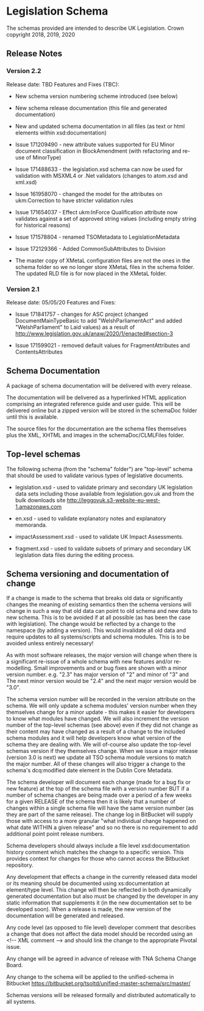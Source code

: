 
# Legislation Schema
The schemas provided are intended to describe UK Legislation.
Crown copyright 2018, 2019, 2020

## Release Notes
### Version 2.2
Release date: TBD
Features and Fixes (TBC):

* New schema version numbering scheme introduced (see below)

* New schema release documentation (this file and generated documentation)

* New and updated schema documentation in all files (as text or html elements within xsd:documentation)

* Issue 171209490 - new attribute values supported for EU Minor document classification in BlockAmendment (with refactoring and re-use of MinorType)

* Issue 171488633 - the legislation.xsd schema can now be used for validation with MSXML4 or .Net validators (changes to atom.xsd and xml.xsd)

* Issue 161958070 - changed the model for the attributes on ukm:Correction to have stricter validation rules

* Issue 171654037 - Effect ukm:InForce Qualification attribute now validates against a set of approved string values (including empty string for historical reasons)

* Issue 171578804 - renamed TSOMetadata to LegislationMetadata

* Issue 172129366 - Added CommonSubAttributes to Division

* The master copy of XMetaL configuration files are not the ones in the schema folder so we no longer store XMetaL files in the schema folder. The updated RLD file is for now placed in the XMetaL folder. 


### Version 2.1
Release date: 05/05/20
Features and Fixes:

* Issue 171841757 - changes for ASC project (changed DocumentMainTypeBasic to add "WelshParliamentAct" and added "WelshParliament" to Laid values) as a result of http://www.legislation.gov.uk/anaw/2020/1/enacted#section-3

* Issue 171599021 - removed default values for FragmentAttributes and ContentsAttributes

## Schema Documentation

A package of schema documentation will be delivered with every release.

The documentation will be delivered as a hyperlinked HTML application comprising an integrated reference guide and user guide.
This will be delivered online but a zipped version will be stored in the schemaDoc folder until this is available.

The source files for the documentation are the schema files themselves plus the XML, XHTML and images in the schemaDoc/CLMLFiles folder.



## Top-level schemas

The following schema (from the "schema" folder") are "top-level" schema that should be used to validate various types of legislative documents.

* legislation.xsd - used to validate primary and secondary UK legislation data sets including those available from legislation.gov.uk and from the bulk downloads site http://leggovuk.s3-website-eu-west-1.amazonaws.com

* en.xsd - used to validate explanatory notes and explanatory memoranda.

* impactAssessment.xsd - used to validate UK Impact Assessments.

* fragment.xsd - used to validate subsets of primary and secondary UK legislation data files during the editing process.

## Schema versioning and documentation of change

If a change is made to the schema that breaks old data or significantly changes the meaning of existing semantics then the schema versions will change in such a way that old data can point to old schema and new data to new schema. This is to be avoided if at all possible (as has been the case with legislation). The change would be reflected by a change to the namespace (by adding a version). This would invalidate all old data and require updates to all systems/scripts and schema modules. This is to be avoided unless entirely necessary!

As with most software releases, the major version will change when there is a significant re-issue of a whole schema with new features and/or re-modelling. Small improvements and or bug fixes are shown with a minor version number. e.g. "2.3" has major version of "2" and minor of "3" and The next minor version would be "2.4" and the next major version would be "3.0".

The schema version number will be recorded in the version attribute on the schema. We will only update a schema modules' version number when they themselves change for a minor update - this makes it easier for developers to know what modules have changed. We will also increment the version number of the top-level schemas (see above) even if they did not change as their content may have changed as a result of a change to the included schema modules and it will help developers know what version of the schema they are dealing with. We will of-course also update the top-level schemas version if they themselves change. When we issue a major release (version 3.0 is next) we update all TSO schema module versions to match the major number.
All of these changes will also trigger a change to the schema's dcq:modified date element in the Dublin Core Metadata.

The schema developer will document each change (made for a bug fix or new feature) at the top of the schema file with a version number BUT if a number of schema changes are being made over a period of a few weeks for a given RELEASE of the schema then it is likely that a number of changes within a single schema file will have the same version number (as they are part of the same release). The change log in BitBucket will supply those with access to a more granular "what individual change happened on what date WITHIN a given release" and so no there is no requirement to add additional point point release numbers.

Schema developers should always include a file level xsd:documentation history comment which matches the change to a specific version. This provides context for changes for those who cannot access the Bitbucket repository.

Any development that effects a change in the currently released data model or its meaning should be documented using xs:documentation at element/type level.
This change will then be reflected in both dynamically generated documentation but also must be changed by the developer in any static information that supplements it (in the new documentation set to be developed soon).
When a release is made, the new version of the documentation will be generated and released.

Any code level (as opposed to file level) developer comment that describes a change that does not affect the data model should be recorded using an &lt;!-- XML comment --> and should link the change to the appropriate Pivotal issue. 

Any change will be agreed in advance of release with TNA Schema Change Board.

Any change to the schema will be applied to the unified-schema in Bitbucket https://bitbucket.org/tsoltd/unified-master-schema/src/master/

Schemas versions will be released formally and distributed automatically to all systems. 
